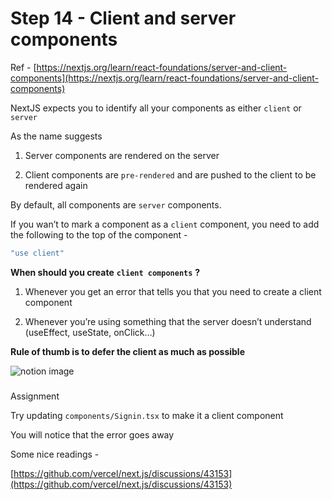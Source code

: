 # Step 14 - Client and server components

Ref - [https://nextjs.org/learn/react-foundations/server-and-client-components](https://nextjs.org/learn/react-foundations/server-and-client-components)

NextJS expects you to identify all your components as either `client` or `server`

As the name suggests

1.  Server components are rendered on the server

2.  Client components are `pre-rendered` and are pushed to the client to be rendered again

By default, all components are `server` components.

If you wan’t to mark a component as a `client` component, you need to add the following to the top of the component -

```javascript
"use client"
```

**When should you create** **`client components`** **?**

1.  Whenever you get an error that tells you that you need to create a client component

2.  Whenever you’re using something that the server doesn’t understand (useEffect, useState, onClick…)

**Rule of thumb is to defer the client as much as possible**

![notion image](https://www.notion.so/image/https%3A%2F%2Fprod-files-secure.s3.us-west-2.amazonaws.com%2F085e8ad8-528e-47d7-8922-a23dc4016453%2Fcfd5f7c3-15ef-410c-95c0-381a0bb2a17e%2FScreenshot_2024-03-02_at_4.29.13_PM.png?table=block&id=3b38e275-9cc3-4fa7-9be7-c3ce2a9da066&cache=v2)

### 

[](#44b06a91cdcd4b3fb4a8f1e630090e2f "Assignment")Assignment

Try updating `components/Signin.tsx` to make it a client component

You will notice that the error goes away

Some nice readings -

[https://github.com/vercel/next.js/discussions/43153](https://github.com/vercel/next.js/discussions/43153)
